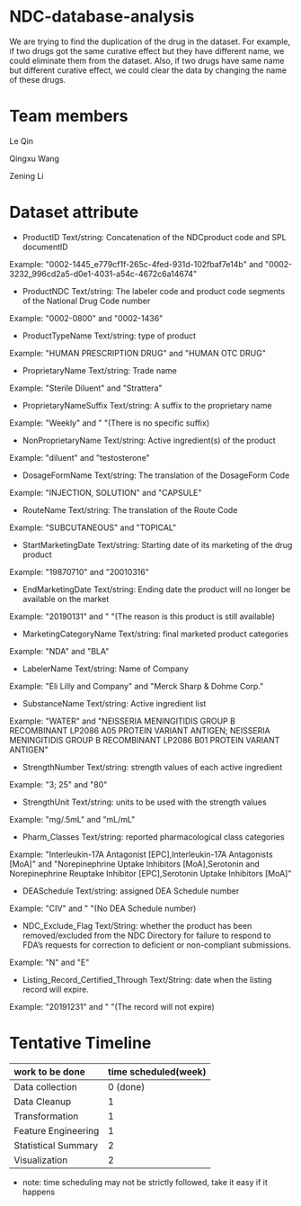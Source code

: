 # NDC-database-analysis

We are trying to find the duplication of the drug in the dataset. For example, if two drugs got the same curative effect but they have different name, we could eliminate them from the dataset. Also, if two drugs have same name but different  curative effect, we could clear the data by changing the name of these drugs.


# Team members

Le Qin

Qingxu Wang

Zening Li

# Dataset attribute

- ProductID  Text/string: Concatenation of the NDCproduct code and SPL documentID

Example: "0002-1445_e779cf1f-265c-4fed-931d-102fbaf7e14b" and "0002-3232_996cd2a5-d0e1-4031-a54c-4672c6a14674"

- ProductNDC  Text/string: The labeler code and product code segments of the National Drug Code number

Example: "0002-0800" and "0002-1436"

- ProductTypeName  Text/string: type of product

Example: "HUMAN PRESCRIPTION DRUG" and "HUMAN OTC DRUG"

- ProprietaryName  Text/string: Trade name

Example: "Sterile Diluent" and "Strattera"

- ProprietaryNameSuffix  Text/string: A suffix to the proprietary name

Example: "Weekly" and " "(There is no specific suffix)

- NonProprietaryName  Text/string: Active ingredient(s) of the product

Example: "diluent" and "testosterone"

- DosageFormName  Text/string: The translation of the DosageForm Code

Example: "INJECTION, SOLUTION" and "CAPSULE"

- RouteName  Text/string: The translation of the Route Code

Example: "SUBCUTANEOUS" and "TOPICAL"

- StartMarketingDate Text/string: Starting date of its marketing of the drug product

Example: "19870710" and "20010316"

- EndMarketingDate  Text/string: Ending date the product will no longer be available on the market

Example: "20190131" and " "(The reason is this product is still available)

- MarketingCategoryName Text/string: final marketed product categories

Example: "NDA" and "BLA"

- LabelerName Text/string: Name of Company

Example: "Eli Lilly and Company" and "Merck Sharp & Dohme Corp."

- SubstanceName   Text/string: Active ingredient list

Example: "WATER" and "NEISSERIA MENINGITIDIS GROUP B RECOMBINANT LP2086 A05 PROTEIN VARIANT ANTIGEN; NEISSERIA MENINGITIDIS GROUP B RECOMBINANT LP2086 B01 PROTEIN VARIANT ANTIGEN"

- StrengthNumber Text/string: strength values of each active ingredient

Example: "3; 25" and "80"

- StrengthUnit  Text/string: units to be used with the strength values

Example: "mg/.5mL" and "mL/mL"

- Pharm_Classes Text/string: reported pharmacological class categories

Example: "Interleukin-17A Antagonist [EPC],Interleukin-17A Antagonists [MoA]" and "Norepinephrine Uptake Inhibitors [MoA],Serotonin and Norepinephrine Reuptake Inhibitor [EPC],Serotonin Uptake Inhibitors [MoA]"

- DEASchedule Text/string: assigned DEA Schedule number

Example: "CIV" and " "(No DEA Schedule number)

- NDC_Exclude_Flag Text/String: whether the product has been removed/excluded from the NDC Directory for failure to respond to FDA’s requests for correction to deficient or non-compliant submissions.

Example: "N" and "E"

- Listing_Record_Certified_Through Text/String: date when the listing record will expire.

Example: "20191231" and " "(The record will not expire)


# Tentative Timeline    
| work to be done    | time scheduled(week)     |
| :------------- | :------------- |
| Data collection       |  0 (done)       |
| Data Cleanup   |  1   |
| Transformation| 1|
| Feature Engineering| 1|
| Statistical Summary| 2|
| Visualization| 2|  
 - note: time scheduling may not be strictly followed, take it easy if it happens
